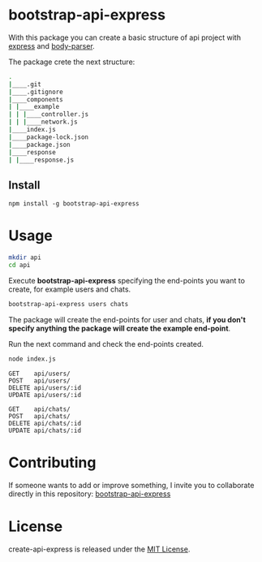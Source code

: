 
# bootstrap-api-express

With this package you can create a basic structure of api project with [express](https://www.npmjs.com/package/express) and [body-parser](https://www.npmjs.com/package/body-parser).

The package crete the next structure:
```bash
.
|____.git
|____.gitignore
|____components
| |____example
| | |____controller.js
| | |____network.js
|____index.js
|____package-lock.json
|____package.json
|____response
| |____response.js

```
## Install

```npm
npm install -g bootstrap-api-express
```

# Usage

```bash
mkdir api
cd api
```

Execute **bootstrap-api-express** specifying the end-points you want to create, for example users and chats.

```bash
bootstrap-api-express users chats
```
The package will create the end-points for user and chats, **if you don't specify anything the package will create the example end-point**.

Run the next command and check the end-points created.
```bash
node index.js
```

```
GET    api/users/
POST   api/users/
DELETE api/users/:id
UPDATE api/users/:id

GET    api/chats/
POST   api/chats/
DELETE api/chats/:id
UPDATE api/chats/:id
```

# Contributing
If someone wants to add or improve something, I invite you to collaborate directly in this repository: [bootstrap-api-express](https://github.com/bautistaj/bootstrap-api-express.git)

# License
create-api-express is released under the [MIT License](https://opensource.org/licenses/MIT).